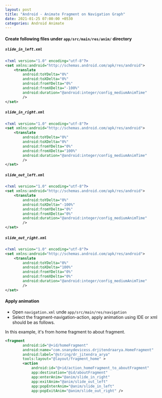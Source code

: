 ```yaml
---
layout: post
title: "Android - Animate Fragment on Navigation Graph"
date: 2021-01-25 07:00:00 +0530
categories: Android Animate
---
```


#### Create following files under `app/src/main/res/anim/` directory

##### `slide_in_left.xml`

```xml
<?xml version="1.0" encoding="utf-8"?>
<set xmlns:android="http://schemas.android.com/apk/res/android">
    <translate
        android:toYDelta="0%"
        android:toXDelta="0%"
        android:fromYDelta="0%"
        android:fromXDelta="-100%"
        android:duration="@android:integer/config_mediumAnimTime"
        />
</set>
```

##### `slide_in_right.xml`

```xml
<?xml version="1.0" encoding="utf-8"?>
<set xmlns:android="http://schemas.android.com/apk/res/android">
    <translate
        android:toYDelta="0%"
        android:toXDelta="0%"
        android:fromYDelta="0%"
        android:fromXDelta="100%"
        android:duration="@android:integer/config_mediumAnimTime"
        />
</set>
```

##### `slide_out_left.xml`

```xml
<?xml version="1.0" encoding="utf-8"?>
<set xmlns:android="http://schemas.android.com/apk/res/android">
    <translate
        android:toYDelta="0%"
        android:toXDelta="-100%"
        android:fromYDelta="0%"
        android:fromXDelta="0%"
        android:duration="@android:integer/config_mediumAnimTime"
        />
</set>
```

##### `slide_out_right.xml`

```xml
<?xml version="1.0" encoding="utf-8"?>
<set xmlns:android="http://schemas.android.com/apk/res/android">
    <translate
        android:toYDelta="0%"
        android:toXDelta="100%"
        android:fromYDelta="0%"
        android:fromXDelta="0%"
        android:duration="@android:integer/config_mediumAnimTime"
        />
</set>
```

#### Apply animation

- Open `navigation.xml` unde `app/src/main/res/navigation`
- Select the fragment-navigation-action, apply animation using IDE or xml should be as follows.

In this example, it's from home fragment to about fragment.

```xml
<fragment
        android:id="@+id/homeFragment"
        android:name="com.snanydevicess.drjitendraarya.HomeFragment"
        android:label="@string/dr_jitendra_arya"
        tools:layout="@layout/fragment_home" >
        <action
            android:id="@+id/action_homeFragment_to_aboutFragment"
            app:destination="@id/aboutFragment"
            app:enterAnim="@anim/slide_in_right"
            app:exitAnim="@anim/slide_out_left"
            app:popEnterAnim="@anim/slide_in_left"
            app:popExitAnim="@anim/slide_out_right" />
```
